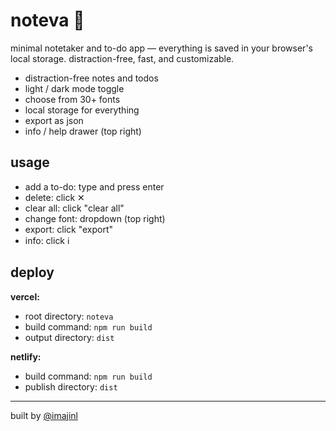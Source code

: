 # noteva 🦋

minimal notetaker and to-do app — everything is saved in your browser's local storage. distraction-free, fast, and customizable.

- distraction-free notes and todos
- light / dark mode toggle
- choose from 30+ fonts
- local storage for everything
- export as json
- info / help drawer (top right)

## usage
- add a to-do: type and press enter
- delete: click ✕
- clear all: click "clear all"
- change font: dropdown (top right)
- export: click "export"
- info: click ℹ️

## deploy
**vercel:**
- root directory: `noteva`
- build command: `npm run build`
- output directory: `dist`

**netlify:**
- build command: `npm run build`
- publish directory: `dist`

---

built by [@imajinl](https://t.me/imajinl) 

